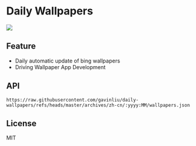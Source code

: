 # Daily Wallpapers
  
![](https://www.bing.com/th?id=OHR.NebraskaStorm_ZH-CN6944682381_UHD.jpg)

## Feature

- Daily automatic update of bing wallpapers
- Driving Wallpaper App Development

## API

```
https://raw.githubusercontent.com/gavinliu/daily-wallpapers/refs/heads/master/archives/zh-cn/:yyyy:MM/wallpapers.json
```

## License

MIT
  